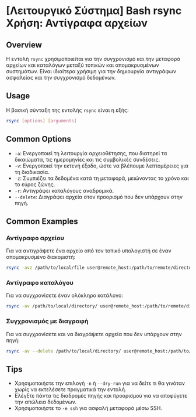 # [Λειτουργικό Σύστημα] Bash rsync Χρήση: Αντίγραφα αρχείων

## Overview
Η εντολή `rsync` χρησιμοποιείται για την συγχρονισμό και την μεταφορά αρχείων και καταλόγων μεταξύ τοπικών και απομακρυσμένων συστημάτων. Είναι ιδιαίτερα χρήσιμη για την δημιουργία αντιγράφων ασφαλείας και την συγχρονισμό δεδομένων.

## Usage
Η βασική σύνταξη της εντολής `rsync` είναι η εξής:

```bash
rsync [options] [arguments]
```

## Common Options
- `-a`: Ενεργοποιεί τη λειτουργία αρχειοθέτησης, που διατηρεί τα δικαιώματα, τις ημερομηνίες και τις συμβολικές συνδέσεις.
- `-v`: Ενεργοποιεί την εκτενή έξοδο, ώστε να βλέπουμε λεπτομέρειες για τη διαδικασία.
- `-z`: Συμπιέζει τα δεδομένα κατά τη μεταφορά, μειώνοντας το χρόνο και το εύρος ζώνης.
- `-r`: Αντιγράφει καταλόγους αναδρομικά.
- `--delete`: Διαγράφει αρχεία στον προορισμό που δεν υπάρχουν στην πηγή.

## Common Examples
### Αντίγραφο αρχείου
Για να αντιγράψετε ένα αρχείο από τον τοπικό υπολογιστή σε έναν απομακρυσμένο διακομιστή:

```bash
rsync -avz /path/to/local/file user@remote_host:/path/to/remote/directory/
```

### Αντίγραφο καταλόγου
Για να συγχρονίσετε έναν ολόκληρο κατάλογο:

```bash
rsync -av /path/to/local/directory/ user@remote_host:/path/to/remote/directory/
```

### Συγχρονισμός με διαγραφή
Για να συγχρονίσετε και να διαγράψετε αρχεία που δεν υπάρχουν στην πηγή:

```bash
rsync -av --delete /path/to/local/directory/ user@remote_host:/path/to/remote/directory/
```

## Tips
- Χρησιμοποιήστε την επιλογή `-n` ή `--dry-run` για να δείτε τι θα γινόταν χωρίς να εκτελέσετε πραγματικά την εντολή.
- Ελέγξτε πάντα τις διαδρομές πηγής και προορισμού για να αποφύγετε την απώλεια δεδομένων.
- Χρησιμοποιήστε το `-e ssh` για ασφαλή μεταφορά μέσω SSH.